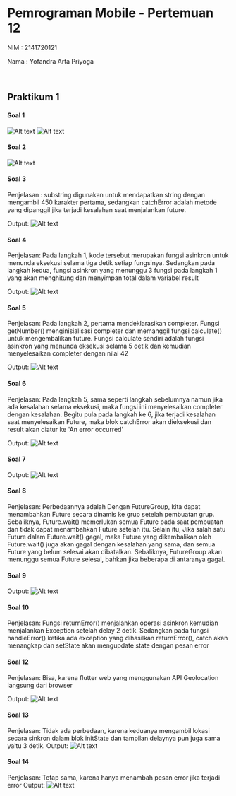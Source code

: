 # Pemrograman Mobile - Pertemuan 12

NIM : 2141720121

Nama : Yofandra Arta Priyoga

<br>

## Praktikum 1

#### Soal 1
![Alt text](docs/soal1.png)
![Alt text](docs/soal1.gif)
<br>

#### Soal 2
![Alt text](docs/soal2.png)
<br>

#### Soal 3
Penjelasan :
substring digunakan untuk mendapatkan string dengan mengambil 450 karakter pertama, sedangkan catchError adalah metode yang dipanggil jika terjadi kesalahan saat menjalankan future.

Output:
![Alt text](docs/soal3.gif)
<br>

#### Soal 4
Penjelasan:
Pada langkah 1, kode tersebut merupakan fungsi asinkron untuk menunda eksekusi selama tiga detik setiap fungsinya. Sedangkan pada langkah kedua, fungsi asinkron yang menunggu 3 fungsi pada langkah 1 yang akan menghitung dan menyimpan total dalam variabel result

Output: 
![Alt text](docs/soal4.gif)
<br>

#### Soal 5
Penjelasan:
Pada langkah 2, pertama mendeklarasikan completer. Fungsi getNumber() menginisialisasi completer dan memanggil fungsi calculate() untuk mengembalikan future. Fungsi calculate sendiri adalah fungsi asinkron yang menunda eksekusi selama 5 detik dan kemudian menyelesaikan completer dengan nilai 42

Output: 
![Alt text](docs/soal5.gif)
<br>

#### Soal 6
Penjelasan:
Pada langkah 5, sama seperti langkah sebelumnya namun jika ada kesalahan selama eksekusi, maka fungsi ini menyelesaikan completer dengan kesalahan. Begitu pula pada langkah ke 6, jika terjadi kesalahan saat menyelesaikan Future, maka blok catchError akan dieksekusi dan result akan diatur ke 'An error occurred'

Output: 
![Alt text](docs/soal6.gif)
<br>

#### Soal 7
Output: 
![Alt text](docs/soal7.gif)
<br>

#### Soal 8
Penjelasan:
Perbedaannya adalah Dengan FutureGroup, kita dapat menambahkan Future secara dinamis ke grup setelah pembuatan grup. Sebaliknya, Future.wait() memerlukan semua Future pada saat pembuatan dan tidak dapat menambahkan Future setelah itu. Selain itu, Jika salah satu Future dalam Future.wait() gagal, maka Future yang dikembalikan oleh Future.wait() juga akan gagal dengan kesalahan yang sama, dan semua Future yang belum selesai akan dibatalkan. Sebaliknya, FutureGroup akan menunggu semua Future selesai, bahkan jika beberapa di antaranya gagal.
<br>

#### Soal 9
Output: 
![Alt text](docs/soal9.gif)
<br>

#### Soal 10
Penjelasan: 
Fungsi returnError() menjalankan operasi asinkron kemudian menjalankan Exception setelah delay 2 detik. Sedangkan pada fungsi handleError() ketika ada exception yang dihasilkan returnError(), catch akan menangkap dan setState akan mengupdate state dengan pesan error

#### Soal 12
Penjelasan:
Bisa, karena flutter web yang menggunakan API Geolocation langsung dari browser

Output: 
![Alt text](docs/soal12.gif)
<br>

#### Soal 13
Penjelasan:
Tidak ada perbedaan, karena keduanya mengambil lokasi secara sinkron dalam blok initState dan tampilan delaynya pun juga sama yaitu 3 detik.
Output: 
![Alt text](docs/soal13.gif)
<br>

#### Soal 14
Penjelasan:
Tetap sama, karena hanya menambah pesan error jika terjadi error
Output: 
![Alt text](docs/soal14.gif)
<br>